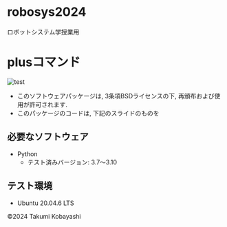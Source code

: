 # robosys2024
ロボットシステム学授業用

# plusコマンド
![test](https://github.com/Chinatsu0131/robosys2024/actions/workflows/test.yml/badge.svg)

- このソフトウェアパッケージは, 3条項BSDライセンスの下, 再頒布および使用が許可されます.
- このパッケージのコードは, 下記のスライドのものを
## 必要なソフトウェア
- Python
  - テスト済みバージョン: 3.7～3.10

## テスト環境
- Ubuntu 20.04.6 LTS

©2024 Takumi Kobayashi
